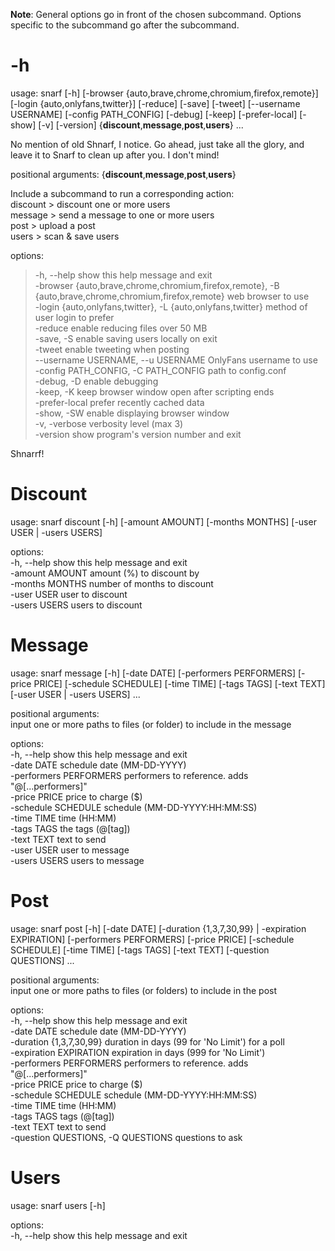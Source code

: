 **Note**: General options go in front of the chosen subcommand. Options specific to the subcommand go after the subcommand.  

# -h

usage: snarf [-h] [-browser {auto,brave,chrome,chromium,firefox,remote}] [-login {auto,onlyfans,twitter}] [-reduce] [-save] [-tweet] [--username USERNAME] [-config PATH_CONFIG] [-debug] [-keep] [-prefer-local] [-show] [-v] [-version] {**discount**,**message**,**post**,**users**} ...  

No mention of old Shnarf, I notice. Go ahead, just take all the glory, and leave it to Snarf to clean up after you. I don't mind!  

positional arguments: {**discount**,**message**,**post**,**users**}  

Include a subcommand to run a corresponding action:  
   discount            > discount one or more users  
   message             > send a message to one or more users  
   post                > upload a post  
   users               > scan & save users  

options:  
> -h, --help            show this help message and exit  
> -browser {auto,brave,chrome,chromium,firefox,remote}, -B {auto,brave,chrome,chromium,firefox,remote}  web browser to use  
> -login {auto,onlyfans,twitter}, -L {auto,onlyfans,twitter}  method of user login to prefer  
> -reduce               enable reducing files over 50 MB  
> -save, -S             enable saving users locally on exit  
> -tweet                enable tweeting when posting  
> --username USERNAME, --u USERNAME OnlyFans username to use  
> -config PATH_CONFIG, -C PATH_CONFIG path to config.conf  
> -debug, -D            enable debugging  
> -keep, -K             keep browser window open after scripting ends  
> -prefer-local         prefer recently cached data  
> -show, -SW            enable displaying browser window  
> -v, -verbose          verbosity level (max 3)  
> -version              show program's version number and exit  

Shnarrf!  

# Discount

usage: snarf discount [-h] [-amount AMOUNT] [-months MONTHS] [-user USER | -users USERS]  

options:  
  -h, --help      show this help message and exit  
  -amount AMOUNT  amount (%) to discount by  
  -months MONTHS  number of months to discount  
  -user USER      user to discount  
  -users USERS    users to discount  

# Message

usage: snarf message [-h] [-date DATE] [-performers PERFORMERS] [-price PRICE] [-schedule SCHEDULE] [-time TIME] [-tags TAGS] [-text TEXT] [-user USER | -users USERS] ...  

positional arguments:  
  input                 one or more paths to files (or folder) to include in the message  

options:  
  -h, --help            show this help message and exit  
  -date DATE            schedule date (MM-DD-YYYY)  
  -performers PERFORMERS  performers to reference. adds "@[...performers]"  
  -price PRICE          price to charge ($)  
  -schedule SCHEDULE    schedule (MM-DD-YYYY:HH:MM:SS)  
  -time TIME            time (HH:MM)  
  -tags TAGS            the tags (@[tag])  
  -text TEXT            text to send  
  -user USER            user to message  
  -users USERS          users to message  

# Post

usage: snarf post [-h] [-date DATE] [-duration {1,3,7,30,99} | -expiration EXPIRATION] [-performers PERFORMERS] [-price PRICE] [-schedule SCHEDULE] [-time TIME] [-tags TAGS] [-text TEXT] [-question QUESTIONS] ...  

positional arguments:  
  input                 one or more paths to files (or folders) to include in the post  

options:  
  -h, --help            show this help message and exit  
  -date DATE            schedule date (MM-DD-YYYY)  
  -duration {1,3,7,30,99} duration in days (99 for 'No Limit') for a poll  
  -expiration EXPIRATION  expiration in days (999 for 'No Limit')  
  -performers PERFORMERS  performers to reference. adds "@[...performers]"  
  -price PRICE          price to charge ($)  
  -schedule SCHEDULE    schedule (MM-DD-YYYY:HH:MM:SS)  
  -time TIME            time (HH:MM)  
  -tags TAGS            tags (@[tag])  
  -text TEXT            text to send  
  -question QUESTIONS, -Q QUESTIONS   questions to ask  

# Users

usage: snarf users [-h]  

options:  
  -h, --help  show this help message and exit  
